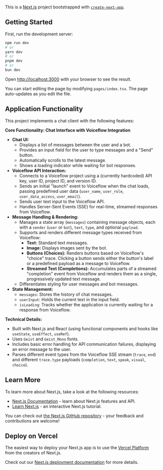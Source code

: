 This is a [Next.js](https://nextjs.org) project bootstrapped with [`create-next-app`](https://nextjs.org/docs/pages/api-reference/create-next-app).

## Getting Started

First, run the development server:

```bash
npm run dev
# or
yarn dev
# or
pnpm dev
# or
bun dev
```

Open [http://localhost:3000](http://localhost:3000) with your browser to see the result.

You can start editing the page by modifying `pages/index.tsx`. The page auto-updates as you edit the file.

## Application Functionality

This project implements a chat client with the following features:

**Core Functionality: Chat Interface with Voiceflow Integration**

*   **Chat UI:**
    *   Displays a list of messages between the user and a bot.
    *   Provides an input field for the user to type messages and a "Send" button.
    *   Automatically scrolls to the latest message.
    *   Shows a loading indicator while waiting for bot responses.
*   **Voiceflow API Interaction:**
    *   Connects to a Voiceflow project using a (currently hardcoded) API key, user ID, project ID, and version ID.
    *   Sends an initial "launch" event to Voiceflow when the chat loads, passing predefined user data (`user_name`, `user_role`, `user_data_access`, `user_email`).
    *   Sends user text input to the Voiceflow API.
    *   Handles Server-Sent Events (SSE) for real-time, streamed responses from Voiceflow.
*   **Message Handling & Rendering:**
    *   Manages a state array (`messages`) containing message objects, each with a `sender` (`user` or `bot`), `text`, `type`, and optional `payload`.
    *   Supports and renders different message types received from Voiceflow:
        *   **Text:** Standard text messages.
        *   **Image:** Displays images sent by the bot.
        *   **Buttons (Choices):** Renders buttons based on Voiceflow's "choice" trace. Clicking a button sends either the button's label or a predefined payload as a message to Voiceflow.
        *   **Streamed Text (Completions):** Accumulates parts of a streamed "completion" event from Voiceflow and renders them as a single, progressively updated text message.
    *   Differentiates styling for user messages and bot messages.
*   **State Management:**
    *   `messages`: Stores the history of chat messages.
    *   `userInput`: Holds the current text in the input field.
    *   `isLoading`: Tracks whether the application is currently waiting for a response from Voiceflow.

**Technical Details:**

*   Built with Next.js and React (using functional components and hooks like `useState`, `useEffect`, `useRef`).
*   Uses `Geist` and `Geist_Mono` fonts.
*   Includes basic error handling for API communication failures, displaying an error message to the user.
*   Parses different event types from the Voiceflow SSE stream (`trace`, `end`) and different `trace.type` payloads (`completion`, `text`, `speak`, `visual`, `choice`).

## Learn More

To learn more about Next.js, take a look at the following resources:

- [Next.js Documentation](https://nextjs.org/docs) - learn about Next.js features and API.
- [Learn Next.js](https://nextjs.org/learn-pages-router) - an interactive Next.js tutorial.

You can check out [the Next.js GitHub repository](https://github.com/vercel/next.js) - your feedback and contributions are welcome!

## Deploy on Vercel

The easiest way to deploy your Next.js app is to use the [Vercel Platform](https://vercel.com/new?utm_medium=default-template&filter=next.js&utm_source=create-next-app&utm_campaign=create-next-app-readme) from the creators of Next.js.

Check out our [Next.js deployment documentation](https://nextjs.org/docs/pages/building-your-application/deploying) for more details.
